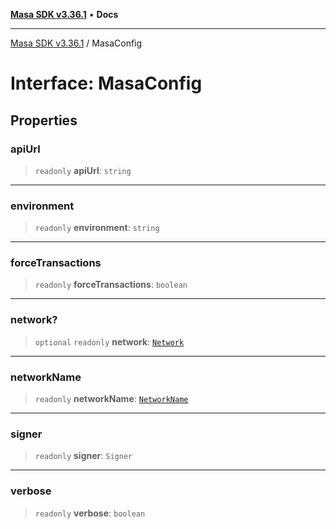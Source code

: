 [**Masa SDK v3.36.1**](../README.md) • **Docs**

***

[Masa SDK v3.36.1](../globals.md) / MasaConfig

# Interface: MasaConfig

## Properties

### apiUrl

> `readonly` **apiUrl**: `string`

***

### environment

> `readonly` **environment**: `string`

***

### forceTransactions

> `readonly` **forceTransactions**: `boolean`

***

### network?

> `optional` `readonly` **network**: [`Network`](Network.md)

***

### networkName

> `readonly` **networkName**: [`NetworkName`](../type-aliases/NetworkName.md)

***

### signer

> `readonly` **signer**: `Signer`

***

### verbose

> `readonly` **verbose**: `boolean`
